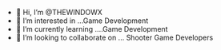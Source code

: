 - 👋 Hi, I’m @THEWINDOWX
- 👀 I’m interested in ...Game Development  
- 🌱 I’m currently learning ....Game Development  
- 💞️ I’m looking to collaborate on ... Shooter Game Developers

<!---
THEWINDOWX/THEWINDOWX is a ✨ special ✨ repository because its `SeeMe.Md` (this file) appears on your GitHub profile.
You can click the Preview link to take a look at your changes.
--->
